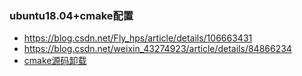 ### ubuntu18.04+cmake配置 ###
- https://blog.csdn.net/Fly_hps/article/details/106663431  
- https://blog.csdn.net/weixin_43274923/article/details/84866234
- [cmake源码卸载](https://blog.csdn.net/weixin_43274923/article/details/84866234)
